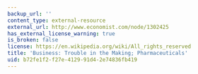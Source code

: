 ```yaml
---
backup_url: ''
content_type: external-resource
external_url: http://www.economist.com/node/1302425
has_external_license_warning: true
is_broken: false
license: https://en.wikipedia.org/wiki/All_rights_reserved
title: 'Business: Trouble in the Making; Pharmaceuticals'
uid: b72fe1f2-f27e-4129-91d4-2e74836fb419
---
```

